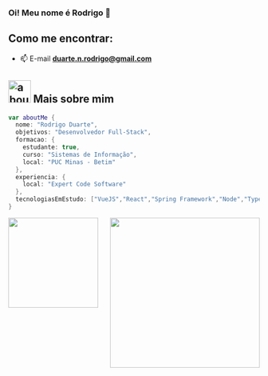 ### Oi! Meu nome é Rodrigo 👋

## Como me encontrar:
- 📫 E-mail **duarte.n.rodrigo@gmail.com**
  
## <img width="45" alt="about" src="https://raw.github.com/elizarov/elizarov/master/about.png"> Mais sobre mim
```kotlin
var aboutMe {
  nome: "Rodrigo Duarte",
  objetivos: "Desenvolvedor Full-Stack",
  formacao: {
    estudante: true,
    curso: "Sistemas de Informação",
    local: "PUC Minas - Betim"
  },
  experiencia: {
    local: "Expert Code Software"
  },
  tecnologiasEmEstudo: ["VueJS","React","Spring Framework","Node","Typescript","SQL","Docker", "React Native"]
}
```

<div align="space-between">
 <img height="180em" src="https://github-readme-stats.vercel.app/api/top-langs/?username=Rodrigo-N-Duarte&layout=compact&langs_count=16&theme=dark&locale=pt-br"/>
  <img align="right" width="300" src="https://i2.wp.com/allhtaccess.info/wp-content/uploads/2018/03/programming.gif?fit=1281%2C716&ssl=1" />
</div>
